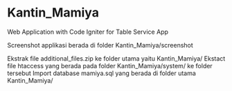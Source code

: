 # Kantin_Mamiya
Web Application with Code Igniter for Table Service App

Screenshot applikasi berada di folder Kantin_Mamiya/screenshot

Ekstrak file additional_files.zip ke folder utama yaitu Kantin_Mamiya/
Ekstact file htaccess yang berada pada folder Kantin_Mamiya/system/ ke folder tersebut
Import database mamiya.sql yang berada di folder utama Kantin_Mamiya/
